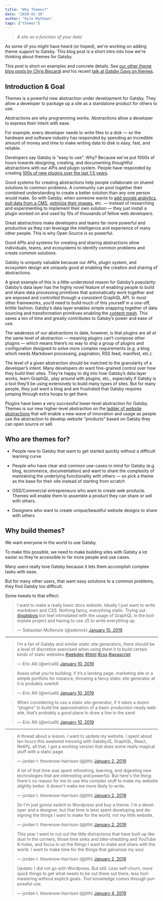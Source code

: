 ```yaml
---
title: "Why Themes?"
date: "2019-01-30"
author: "Kyle Mathews"
tags: ["themes"]
---
```


> _A site as a function of your data_

As some of you might have heard (or hoped), we're working on adding theme support to Gatsby. This blog post is a short intro into how we're thinking about themes for Gatsby.

This post is short on examples and concrete details. See [our other theme blog posts by Chris Biscardi](/blog/tags/themes) and his recent [talk at Gatsby Days on themes](https://youtu.be/wX84vXBpMR8).

## Introduction & Goal

Themes is a powerful new abstraction under development for Gatsby. They allow a developer to package up a site as a standalone product for others to use.

Abstractions are why programming works. Abstractions allow a developer to express their intent with ease.

For example, every developer needs to write files to a disk — so the hardware and software industry has responded by spending an incredible amount of money and time to make writing data to disk is easy, fast, and reliable.

Developers say Gatsby is "easy to use". Why? Because we’ve put 1000s of hours towards designing, creating, and documenting thoughtful abstractions with our APIs and plugin system. People have responded by creating [100s of new plugins over the last 1.5 years](/plugins/).

Good systems for creating abstractions help people collaborate on shared solutions to common problems. A community can pool together their combined understanding to create a better solution than any one person would make. So with Gatsby, when someone wants to [add google analytics](/packages/gatsby-plugin-google-analytics/?=google), [pull data from a CMS](/packages/gatsby-source-contentful/?=contentful), [optimize their images](/packages/gatsby-image/?=gatsby-image), etc. — instead of researching and experimenting to implement their own solution — they just install a plugin worked on and used by 10s of thousands of fellow web developers.

Great abstractions make developers and teams far more powerful and productive as they can leverage the intelligence and experience of many other people. This is why Open Source is so powerful.

Good APIs and systems for creating and sharing abstractions allow individuals, teams, and ecosystems to identify common problems and create common solutions.

Gatsby is uniquely valuable because our APIs, plugin system, and ecosystem design are uniquely good at enabling the creation and sharing of abstractions.

A great example of this is a little-understood reason for Gatsby’s popularity: Gatsby’s data layer has the highly novel feature of enabling people to build and share data processing primitives that automatically work together and are exposed and controlled through a consistent GraphQL API. In most other frameworks, you’d need to build much of this yourself in a one-off, brittle fashion. Gatsby’s data layer enables simple snapping together of data sourcing and transformation primitives enabling the [content mesh](/blog/2018-10-18-creating-compelling-content-experiences/). This saves a ton of time and greatly contributes to Gatsby’s power and ease of use.

The weakness of our abstractions to date, however, is that plugins are all at the same level of abstraction — meaning plugins can’t compose other plugins — which means there’s no way to ship a group of plugins and configuration designed to solve more complex requirements (e.g. a blog which needs Markdown processing, pagination, RSS feed, manifest, etc.).

The level of a given abstraction should be matched to the granularity of a developer’s intent. Many developers _do_ want fine-grained control over how they build their sites. They’re happy to dig into how Gatsby’s data layer works, learn GraphQL, play around with plugins, etc., especially if Gatsby is a tool they’ll be using extensively to build many types of sites. But for many people, they just want a blog and are frustrated that Gatsby requires jumping through extra hoops to get there.

Plugins have been a very successful lower-level abstraction for Gatsby. Themes is our new higher-level abstraction on the [ladder of website abstractions](http://worrydream.com/LadderOfAbstraction/) that will enable a new wave of innovation and usage as people use the abstraction to develop website "products" based on Gatsby they can open source or sell.

## Who are themes for?

- People new to Gatsby that want to get started quickly without a difficult learning curve

- People who have clear and common use-cases in mind for Gatsby (e.g. blog, ecommerce, documentation) and want to share the complexity of maintaining the underlying functionality with others — so pick a theme as the base for their site instead of starting from scratch

- OSS/Commercial entrepreneurs who want to create web products. Themes will enable them to assemble a product they can share or sell with others.

- Designers who want to create unique/beautiful website designs to share with others

## Why build themes?

We want everyone in the world to use Gatsby.

To make this possible, we need to make building sites with Gatsby a lot easier so they’re accessible to far more people and use cases.

Many users really love Gatsby because it lets them accomplish complex tasks with ease.

But for many other users, that want easy solutions to a common problems, they find Gatsby too difficult.

Some tweets to that effect:

<blockquote class="twitter-tweet" data-lang="en"><p lang="en" dir="ltr">I want to make a really basic docs website. Ideally I just want to write<br> markdown and CSS. Nothing fancy, everything static. Trying out <a href="https://twitter.com/gatsbyjs?ref_src=twsrc%5Etfw">@gatsbyjs</a> but feel intimidated with the usage of GraphQL in the boilerplate project and having to use JS to write everything up.</p>&mdash; Sebastian McKenzie (@sebmck) <a href="https://twitter.com/sebmck/status/1085279417151057920?ref_src=twsrc%5Etfw">January 15, 2019</a></blockquote>

---

<blockquote class="twitter-tweet" data-lang="en"><p lang="en" dir="ltr">I’m a fan of Gatsby and similar static site generators, there should be a level of discretion exercised when using them it to build certain kinds of static websites <a href="https://twitter.com/hashtag/webdev?src=hash&amp;ref_src=twsrc%5Etfw">#webdev</a> <a href="https://twitter.com/hashtag/html?src=hash&amp;ref_src=twsrc%5Etfw">#html</a> <a href="https://twitter.com/hashtag/css?src=hash&amp;ref_src=twsrc%5Etfw">#css</a> <a href="https://twitter.com/hashtag/javascript?src=hash&amp;ref_src=twsrc%5Etfw">#javascript</a></p>&mdash; Eric Alli (@ericalli) <a href="https://twitter.com/ericalli/status/1083271854653992962?ref_src=twsrc%5Etfw">January 10, 2019</a></blockquote>

<blockquote class="twitter-tweet" data-lang="en"><p lang="en" dir="ltr">Asses what you’re building; if it’s a landing page, marketing site or a simple portfolio for instance, throwing a fancy static site generator at it is probably overkill</p>&mdash; Eric Alli (@ericalli) <a href="https://twitter.com/ericalli/status/1083271856809897985?ref_src=twsrc%5Etfw">January 10, 2019</a></blockquote>

<blockquote class="twitter-tweet" data-lang="en"><p lang="en" dir="ltr">When considering to use a static site generator, if it takes a dozen “plugins” to build the approximation of a basic production-ready website, that’s probably a good place to draw a line in the sand</p>&mdash; Eric Alli (@ericalli) <a href="https://twitter.com/ericalli/status/1083271858605023232?ref_src=twsrc%5Etfw">January 10, 2019</a></blockquote>

---

<blockquote class="twitter-tweet" data-lang="en"><p lang="en" dir="ltr">A thread about a lesson. I want to update my website. I spent about ten hours this weekend messing with GatsbyJS, GraphQL, React, Netlify, all that. I got a working version that does some really magical stuff with a static page.</p>&mdash; jordan t. thevenow-harrison (@jtth) <a href="https://twitter.com/jtth/status/1080519113930350592?ref_src=twsrc%5Etfw">January 2, 2019</a></blockquote>

<blockquote class="twitter-tweet" data-lang="en"><p lang="en" dir="ltr">A lot of that time was spent refreshing, learning, and digesting new technologies that are interesting and powerful. But here&#39;s the thing: there&#39;s no reason for me to use this complex stuff to make my website slightly better. It doesn&#39;t make me more likely to write.</p>&mdash; jordan t. thevenow-harrison (@jtth) <a href="https://twitter.com/jtth/status/1080519116195356674?ref_src=twsrc%5Etfw">January 2, 2019</a></blockquote>

<blockquote class="twitter-tweet" data-lang="en"><p lang="en" dir="ltr">So I&#39;m just gonna switch to Wordpress and buy a theme. I&#39;m a developer and a designer, but that time is best spent developing and designing the things I want to make for the world, not my little website.</p>&mdash; jordan t. thevenow-harrison (@jtth) <a href="https://twitter.com/jtth/status/1080519116992249858?ref_src=twsrc%5Etfw">January 2, 2019</a></blockquote>

<blockquote class="twitter-tweet" data-lang="en"><p lang="en" dir="ltr">This year I want to cut out the little distractions that have built up like dust in the corners, those time sinks and bike-shedding and YouTube K-holes, and focus in on the things I want to make and share with the world. I want to make time for the things that galvanize my soul.</p>&mdash; jordan t. thevenow-harrison (@jtth) <a href="https://twitter.com/jtth/status/1080519117688442880?ref_src=twsrc%5Etfw">January 2, 2019</a></blockquote>

<blockquote class="twitter-tweet" data-lang="en"><p lang="en" dir="ltr">Update: I did not go with Wordpress. But still. Less self-churn, more quick things to get what needs to be out there out there, less tool-mastering without explicit goals. Tool knowledge comes through purposeful use.</p>&mdash; jordan t. thevenow-harrison (@jtth) <a href="https://twitter.com/jtth/status/1081288682785726464?ref_src=twsrc%5Etfw">January 4, 2019</a></blockquote>
